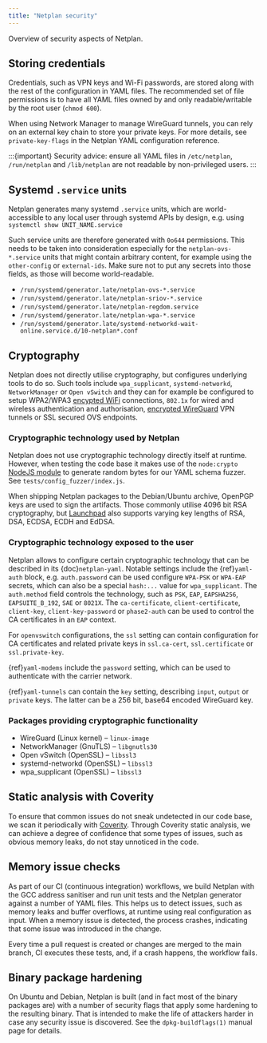 ```yaml
---
title: "Netplan security"
---
```


Overview of security aspects of Netplan.

## Storing credentials

Credentials, such as VPN keys and Wi-Fi passwords, are stored along with the rest
of the configuration in YAML files. The recommended set of file permissions is
to have all YAML files owned by and only readable/writable by the root user (`chmod 600`).

When using Network Manager to manage WireGuard tunnels, you can rely on an
external key chain to store your private keys. For more details, see `private-key-flags`
in the Netplan YAML configuration reference.

:::{important}
Security advice: ensure all YAML files in `/etc/netplan`, `/run/netplan` and
`/lib/netplan` are not readable by non-privileged users.
:::

## Systemd `.service` units

Netplan generates many systemd `.service` units, which are world-accessible to
any local user through systemd APIs by design, e.g. using `systemctl show UNIT_NAME.service`

Such service units are therefore generated with `0o644` permissions. This
needs to be taken into consideration especially for the `netplan-ovs-*.service`
units that might contain arbitrary content, for example using the `other-config`
or `external-ids`. Make sure not to put any secrets into those fields, as those
will become world-readable.

* `/run/systemd/generator.late/netplan-ovs-*.service`
* `/run/systemd/generator.late/netplan-sriov-*.service`
* `/run/systemd/generator.late/netplan-regdom.service`
* `/run/systemd/generator.late/netplan-wpa-*.service`
* `/run/systemd/generator.late/systemd-networkd-wait-online.service.d/10-netplan*.conf`

## Cryptography

Netplan does not directly utilise cryptography, but configures underlying tools
to do so. Such tools include `wpa_supplicant`, `systemd-networkd`, `NetworkManager`
or `Open vSwitch` and they can for example be configured to setup WPA2/WPA3
[encypted WiFi](https://w1.fi/wpa_supplicant/devel/code_structure.html#crypto_func)
connections, `802.1x` for wired and wireless authentication and authorisation,
[encrypted WireGuard](https://www.wireguard.com/protocol/) VPN tunnels or SSL
secured OVS endpoints.

### Cryptographic technology used by Netplan

Netplan does not use cryptographic technology directly itself at runtime.
However, when testing the code base it makes use of the `node:crypto`
[NodeJS module](https://nodejs.org/api/crypto.html) to generate random bytes for
our YAML schema fuzzer. See `tests/config_fuzzer/index.js`.

When shipping Netplan packages to the Debian/Ubuntu archive, OpenPGP keys are
used to sign the artifacts. Those commonly utilise 4096 bit RSA cryptography,
but [Launchpad](https://launchpad.net/people/+me/+editpgpkeys) also supports
varying key lengths of RSA, DSA, ECDSA, ECDH and EdDSA.

### Cryptographic technology exposed to the user

Netplan allows to configure certain cryptographic technology that can be
described in its {doc}`netplan-yaml`. Notable settings include the
{ref}`yaml-auth` block, e.g. `auth.password` can be used configure `WPA-PSK` or
`WPA-EAP` secrets, which can also be a special `hash:...` value for
`wpa_supplicant`. The `auth.method` field controls the technology, such as
`PSK`, `EAP`, `EAPSHA256`, `EAPSUITE_B_192`, `SAE` or `8021X`. The
`ca-certificate`, `client-certificate`, `client-key`, `client-key-password` or
`phase2-auth` can be used to control the CA certificates in an `EAP` context.

For `openvswitch` configurations, the `ssl` setting can contain configuration
for CA certificates and related private keys in `ssl.ca-cert`, `ssl.certificate`
or `ssl.private-key`.

{ref}`yaml-modems` include the `password` setting, which can be used to
authenticate with the carrier network.

{ref}`yaml-tunnels` can contain the `key` setting, describing `input`, `output`
or `private` keys. The latter can be a 256 bit, base64 encoded WireGuard key.

### Packages providing cryptographic functionality

* WireGuard (Linux kernel) – `linux-image`
* NetworkManager (GnuTLS) – `libgnutls30`
* Open vSwitch (OpenSSL) – `libssl3`
* systemd-networkd (OpenSSL) – `libssl3`
* wpa_supplicant (OpenSSL) – `libssl3`

## Static analysis with Coverity

To ensure that common issues do not sneak undetected in our code base,
we scan it periodically with [Coverity](https://scan.coverity.com/).
Through Coverity static analysis, we can achieve a degree of confidence
that some types of issues, such as obvious memory leaks, do not stay
unnoticed in the code.

## Memory issue checks

As part of our CI (continuous integration) workflows, we build Netplan with the GCC
address sanitiser and run unit tests and the Netplan generator against a
number of YAML files. This helps us to detect issues, such as memory leaks and
buffer overflows, at runtime using real configuration as input. When a memory
issue is detected, the process crashes, indicating that some issue was
introduced in the change.

Every time a pull request is created or changes are merged to the main branch,
CI executes these tests, and, if a crash happens, the workflow fails. 

## Binary package hardening

On Ubuntu and Debian, Netplan is built (and in fact most of the binary packages are)
with a number of security flags that apply some hardening to the resulting binary.
That is intended to make the life of attackers harder in case any security issue is
discovered. See the `dpkg-buildflags(1)` manual page for details.
